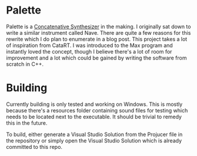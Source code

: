 # Palette
Palette is a [Concatenative Synthesizer](https://en.wikipedia.org/wiki/Concatenative_synthesis#In_music) in the making. 
I originally sat down to write a similar instrument called Nave. There are quite a few reasons for this rewrite which I do plan to enumerate
in a blog post. This project takes a lot of inspiration from CataRT. I was introduced to the Max program and instantly loved the concept, though
I believe there's a lot of room for improvement and a lot which could be gained by writing the software from scratch in C++.

# Building
Currently building is only tested and working on Windows. This is mostly because there's a resources folder containing sound files for testing which
needs to be located next to the executable. It should be trivial to remedy this in the future. 

To build, either generate a Visual Studio Solution from the Projucer file in the repository or 
simply open the Visual Studio Solution which is already committed to this repo.

